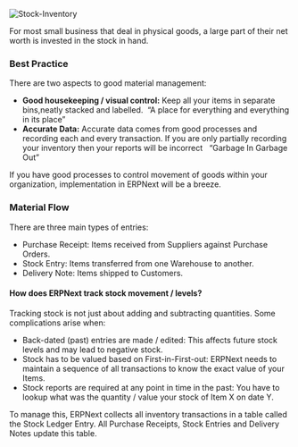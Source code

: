 ![Stock-Inventory](http://erpnext.org/assets/manual_erpnext_com/old_images/erpnext/stock-inventory.png)

For most small business that deal in physical goods, a large part of their net
worth is invested in the stock in hand.

### Best Practice

There are two aspects to good material management:

  * **Good housekeeping / visual control:** Keep all your items in separate bins,neatly stacked and labelled.  “A place for everything and everything in its place” 
  * **Accurate Data:** Accurate data comes from good processes and recording each and every transaction. If you are only partially recording your inventory then your reports will be incorrect   “Garbage In Garbage Out”

If you have good processes to control movement of goods within your
organization, implementation in ERPNext will be a breeze.

### Material Flow

There are three main types of entries:

  * Purchase Receipt: Items received from Suppliers against Purchase Orders. 
  * Stock Entry: Items transferred from one Warehouse to another. 
  * Delivery Note: Items shipped to Customers.

#### How does ERPNext track stock movement / levels?

Tracking stock is not just about adding and subtracting quantities. Some
complications arise when:

  * Back-dated (past) entries are made / edited: This affects future stock levels and may lead to negative stock.
  * Stock has to be valued based on First-in-First-out: ERPNext needs to maintain a sequence of all transactions to know the exact value of your Items.
  * Stock reports are required at any point in time in the past: You have to lookup what was the quantity / value your stock of Item X on date Y.

To manage this, ERPNext collects all inventory transactions in a table called
the Stock Ledger Entry. All Purchase Receipts, Stock Entries and Delivery
Notes update this table.

